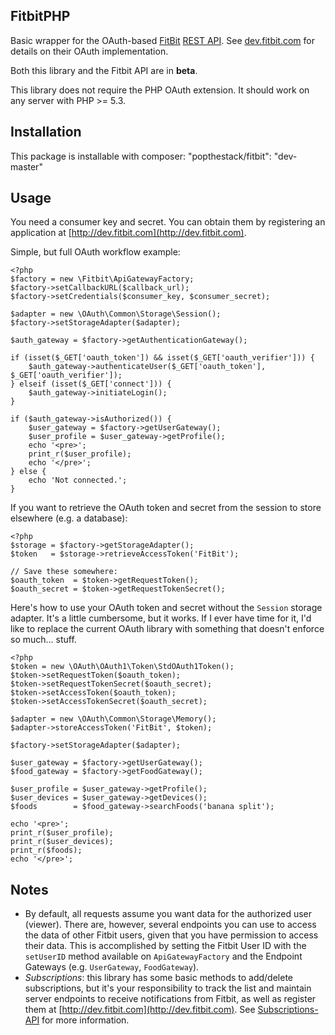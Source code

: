 ## FitbitPHP ##

Basic wrapper for the OAuth-based [FitBit](http://fitbit.com) [REST API](http://dev.fitbit.com). See [dev.fitbit.com](http://dev.fitbit.com) for details on their OAuth implementation.

Both this library and the Fitbit API are in **beta**.

This library does not require the PHP OAuth extension. It should work on any server with PHP >= 5.3.

## Installation ##
This package is installable with composer:
    "popthestack/fitbit": "dev-master"

## Usage ##

You need a consumer key and secret. You can obtain them by registering an application at [http://dev.fitbit.com](http://dev.fitbit.com).

Simple, but full OAuth workflow example:

    <?php
    $factory = new \Fitbit\ApiGatewayFactory;
    $factory->setCallbackURL($callback_url);
    $factory->setCredentials($consumer_key, $consumer_secret);
    
    $adapter = new \OAuth\Common\Storage\Session();
    $factory->setStorageAdapter($adapter);
    
    $auth_gateway = $factory->getAuthenticationGateway();
    
    if (isset($_GET['oauth_token']) && isset($_GET['oauth_verifier'])) {
        $auth_gateway->authenticateUser($_GET['oauth_token'], $_GET['oauth_verifier']);
    } elseif (isset($_GET['connect'])) {
        $auth_gateway->initiateLogin();
    }
    
    if ($auth_gateway->isAuthorized()) {
        $user_gateway = $factory->getUserGateway();
        $user_profile = $user_gateway->getProfile();
        echo '<pre>';
        print_r($user_profile);
        echo '</pre>';
    } else {
        echo 'Not connected.';
    }

If you want to retrieve the OAuth token and secret from the session to store elsewhere (e.g. a database):

    <?php
    $storage = $factory->getStorageAdapter();
    $token   = $storage->retrieveAccessToken('FitBit');
    
    // Save these somewhere:
    $oauth_token  = $token->getRequestToken();
    $oauth_secret = $token->getRequestTokenSecret();

Here's how to use your OAuth token and secret without the `Session` storage adapter.
It's a little cumbersome, but it works. If I ever have time for it, I'd like to
replace the current OAuth library with something that doesn't enforce so much... stuff.

    <?php
    $token = new \OAuth\OAuth1\Token\StdOAuth1Token();
    $token->setRequestToken($oauth_token);
    $token->setRequestTokenSecret($oauth_secret);
    $token->setAccessToken($oauth_token);
    $token->setAccessTokenSecret($oauth_secret);
    
    $adapter = new \OAuth\Common\Storage\Memory();
    $adapter->storeAccessToken('FitBit', $token);
    
    $factory->setStorageAdapter($adapter);
    
    $user_gateway = $factory->getUserGateway();
    $food_gateway = $factory->getFoodGateway();
    
    $user_profile = $user_gateway->getProfile();
    $user_devices = $user_gateway->getDevices();
    $foods        = $food_gateway->searchFoods('banana split');
    
    echo '<pre>';
    print_r($user_profile);
    print_r($user_devices);
    print_r($foods);
    echo '</pre>';

## Notes ##

 * By default, all requests assume you want data for the authorized user (viewer). There are, however, several endpoints you can use to access the data of other Fitbit users, given that you have permission to access their data. This is accomplished by setting the Fitbit User ID with the `setUserID` method available on `ApiGatewayFactory` and the Endpoint Gateways (e.g. `UserGateway`, `FoodGateway`).
 * *Subscriptions*: this library has some basic methods to add/delete subscriptions, but it's your responsibility to track the list and maintain server endpoints to receive notifications from Fitbit, as well as register them at [http://dev.fitbit.com](http://dev.fitbit.com). See [Subscriptions-API](http://wiki.fitbit.com/display/API/Subscriptions-API) for more information.
